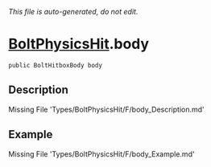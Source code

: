 *This file is auto-generated, do not edit.*

# [BoltPhysicsHit](Types/BoltPhysicsHit.md).body
`public BoltHitboxBody body`
## Description
Missing File 'Types/BoltPhysicsHit/F/body_Description.md'
## Example
Missing File 'Types/BoltPhysicsHit/F/body_Example.md'
